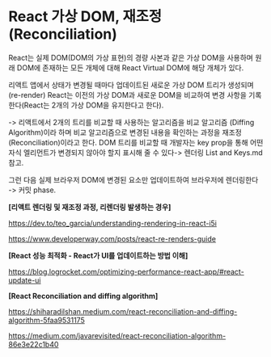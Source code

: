# React 가상 DOM, 재조정 (Reconciliation)

React는 실제 DOM(DOM의 가상 표현)의 경량 사본과 같은 가상 DOM을 사용하며 원래 DOM에 존재하는 모든 개체에 대해 React Virtual DOM에 해당 개체가 있다.

리액트 앱에서 상태가 변경될 때마다 업데이트된 새로운 가상 DOM 트리가 생성되며(re-render) React는 이전의 가상 DOM과 새로운 DOM을 비교하여 변경 사항을 기록한다(React는 2개의 가상 DOM을 유지한다고 한다).

-> 리액트에서 2개의 트리를 비교할 때 사용하는 알고리즘을 비교 알고리즘 (Diffing Algorithm)이라 하며 비교 알고리즘으로 변경된 내용을 확인하는 과정을 재조정 (Reconciliation)이라고 한다. DOM 트리를 비교할 때 개발자는 key prop을 통해 어떤 자식 엘리먼트가 변경되지 않아야 할지 표시해 줄 수 있다-> 렌더링 List and Keys.md 참고.

그런 다음 실제 브라우저 DOM에 변경된 요소만 업데이트하여 브라우저에 렌더링한다 -> 커밋 phase.

**[리액트 렌더링 및 재조정 과정, 리렌더링 발생하는 경우]**

https://dev.to/teo_garcia/understanding-rendering-in-react-i5i

https://www.developerway.com/posts/react-re-renders-guide

**[React 성능 최적화 - React가 UI를 업데이트하는 방법 이해]**

https://blog.logrocket.com/optimizing-performance-react-app/#react-update-ui

**[React Reconciliation and diffing algorithm]**

https://shiharadilshan.medium.com/react-reconciliation-and-diffing-algorithm-5faa9531175

https://medium.com/javarevisited/react-reconciliation-algorithm-86e3e22c1b40



<!-- 브라우저 DOM을 생성하거나 변경된 경우 **변경된 곳만을 동기화**하여 브라우저 출력을 업데이트하는데(React는 렌더링 간에 차이가 있는 경우에만 DOM 노드를 변경한다),  -->